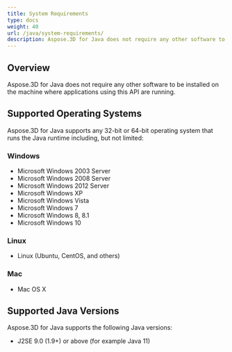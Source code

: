 ```yaml
---
title: System Requirements
type: docs
weight: 40
url: /java/system-requirements/
description: Aspose.3D for Java does not require any other software to be installed on the machine where applications using this API are running.
---
```


## **Overview**
Aspose.3D for Java does not require any other software to be installed on the machine where applications using this API are running.
## **Supported Operating Systems**
Aspose.3D for Java supports any 32-bit or 64-bit operating system that runs the Java runtime including, but not limited:
### **Windows**
- Microsoft Windows 2003 Server
- Microsoft Windows 2008 Server
- Microsoft Windows 2012 Server
- Microsoft Windows XP
- Microsoft Windows Vista
- Microsoft Windows 7
- Microsoft Windows 8, 8.1
- Microsoft Windows 10
### **Linux**
- Linux (Ubuntu, CentOS, and others)
### **Mac**
- Mac OS X
## **Supported Java Versions**
Aspose.3D for Java supports the following Java versions:

- J2SE 9.0 (1.9+) or above (for example Java 11)


